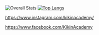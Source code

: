 ###

 

![Overall Stats](https://github-readme-stats.vercel.app/api?username=eUlisesBaezGt&count_private=true&show_icons=true&hide=contribs)
[![Top Langs](https://github-readme-stats.vercel.app/api/top-langs/?username=eUlisesBaezGt)](https://github.com/anuraghazra/github-readme-stats)


https://www.instagram.com/kikinacademy/


https://www.facebook.com/KikinAcademy


<!--
**eUlisesBaezGt/eUlisesBaezGt** is a ✨ _special_ ✨ repository because its `README.md` (this file) appears on your GitHub profile.

Here are some ideas to get you started:

- 🔭 I’m currently working on ...
- 🌱 I’m currently learning ...
- 👯 I’m looking to collaborate on ...
- 🤔 I’m looking for help with ...
- 💬 Ask me about ...
- 📫 How to reach me: ...
- 😄 Pronouns: ...
- ⚡ Fun fact: ...
-->
